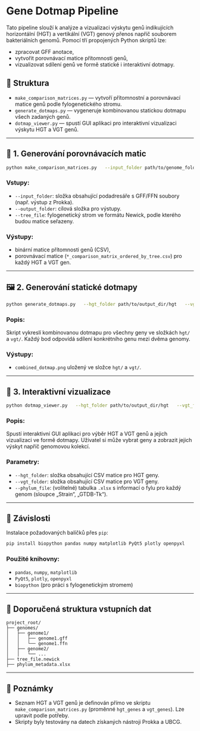 # Gene Dotmap Pipeline

Tato pipeline slouží k analýze a vizualizaci výskytu genů indikujících horizontální (HGT) a vertikální (VGT) genový přenos napříč souborem bakteriálních genomů. Pomocí tří propojených Python skriptů lze:

- zpracovat GFF anotace,
- vytvořit porovnávací matice přítomnosti genů,
- vizualizovat sdílení genů ve formě statické i interaktivní dotmapy.

## 📁 Struktura

- `make_comparison_matrices.py` — vytvoří přítomnostní a porovnávací matice genů podle fylogenetického stromu.
- `generate_dotmaps.py` — vygeneruje kombinovanou statickou dotmapu všech zadaných genů.
- `dotmap_viewer.py` — spustí GUI aplikaci pro interaktivní vizualizaci výskytu HGT a VGT genů.

---

## 🧪 1. Generování porovnávacích matic

```bash
python make_comparison_matrices.py   --input_folder path/to/genome_folders   --output_folder path/to/output_dir   --tree_file path/to/tree_file.newick
```

### Vstupy:
- `--input_folder`: složka obsahující podadresáře s GFF/FFN soubory (např. výstup z Prokka).
- `--output_folder`: cílová složka pro výstupy.
- `--tree_file`: fylogenetický strom ve formátu Newick, podle kterého budou matice seřazeny.

### Výstupy:
- binární matice přítomnosti genů (CSV),
- porovnávací matice (`*_comparison_matrix_ordered_by_tree.csv`) pro každý HGT a VGT gen.

---

## 🖼️ 2. Generování statické dotmapy

```bash
python generate_dotmaps.py   --hgt_folder path/to/output_dir/hgt   --vgt_folder path/to/output_dir/vgt
```

### Popis:
Skript vykreslí kombinovanou dotmapu pro všechny geny ve složkách `hgt/` a `vgt/`. Každý bod odpovídá sdílení konkrétního genu mezi dvěma genomy.

### Výstupy:
- `combined_dotmap.png` uložený ve složce `hgt/` a `vgt/`.

---

## 🧭 3. Interaktivní vizualizace

```bash
python dotmap_viewer.py   --hgt_folder path/to/output_dir/hgt   --vgt_folder path/to/output_dir/vgt   --phylum_file path/to/phylum_metadata.xlsx
```

### Popis:
Spustí interaktivní GUI aplikaci pro výběr HGT a VGT genů a jejich vizualizaci ve formě dotmapy. Uživatel si může vybrat geny a zobrazit jejich výskyt napříč genomovou kolekcí.

### Parametry:
- `--hgt_folder`: složka obsahující CSV matice pro HGT geny.
- `--vgt_folder`: složka obsahující CSV matice pro VGT geny.
- `--phylum_file`: (volitelné) tabulka `.xlsx` s informací o fylu pro každý genom (sloupce „Strain“, „GTDB-Tk“).

---

## 🔧 Závislosti

Instalace požadovaných balíčků přes `pip`:

```bash
pip install biopython pandas numpy matplotlib PyQt5 plotly openpyxl
```

### Použité knihovny:
- `pandas`, `numpy`, `matplotlib`
- `PyQt5`, `plotly`, `openpyxl`
- `biopython` (pro práci s fylogenetickým stromem)

---

## 📂 Doporučená struktura vstupních dat

```
project_root/
├── genomes/
│   ├── genome1/
│   │   ├── genome1.gff
│   │   └── genome1.ffn
│   ├── genome2/
│   │   └── ...
├── tree_file.newick
├── phylum_metadata.xlsx
```

---

## 📌 Poznámky

- Seznam HGT a VGT genů je definován přímo ve skriptu `make_comparison_matrices.py` (proměnné `hgt_genes` a `vgt_genes`). Lze upravit podle potřeby.
- Skripty byly testovány na datech získaných nástroji Prokka a UBCG.
